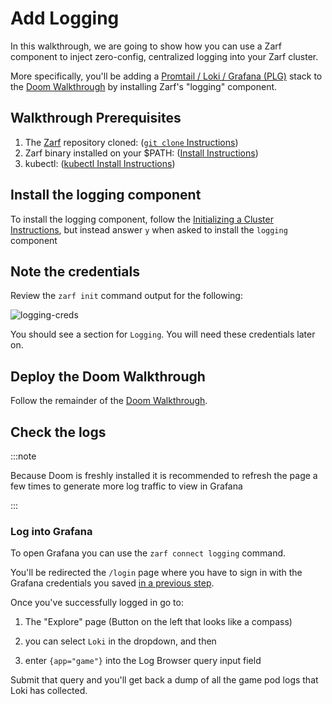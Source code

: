 # Add Logging

In this walkthrough, we are going to show how you can use a Zarf component to inject zero-config, centralized logging into your Zarf cluster.

More specifically, you'll be adding a [Promtail / Loki / Grafana (PLG)](https://github.com/grafana/loki) stack to the [Doom Walkthrough](./2-deploying-doom.md) by installing Zarf's "logging" component.


## Walkthrough Prerequisites
1. The [Zarf](https://github.com/defenseunicorns/zarf) repository cloned: ([`git clone` Instructions](https://docs.github.com/en/repositories/creating-and-managing-repositories/cloning-a-repository))
1. Zarf binary installed on your $PATH: ([Install Instructions](../3-getting-started.md#installing-zarf))
1. kubectl: ([kubectl Install Instructions](https://kubernetes.io/docs/tasks/tools/#kubectl))


## Install the logging component

To install the logging component, follow the [Initializing a Cluster Instructions](./1-initializing-a-k8s-cluster.md), but instead answer `y` when asked to install the `logging` component


## Note the credentials

Review the `zarf init` command output for the following:

![logging-creds](./img/logging-creds.png)

You should see a section for `Logging`.  You will need these credentials later on.


## Deploy the Doom Walkthrough

Follow the remainder of the [Doom Walkthrough](./2-deploying-doom.md).


## Check the logs

:::note

Because Doom is freshly installed it is recommended to refresh the page a few times to generate more log traffic to view in Grafana

:::


### Log into Grafana

To open Grafana you can use the `zarf connect logging` command.

You'll be redirected the `/login` page where you have to sign in with the Grafana credentials you saved [in a previous step](#note-the-credentials).

Once you've successfully logged in go to:

1. The "Explore" page (Button on the left that looks like a compass)

1. you can select `Loki` in the dropdown, and then

1. enter `{app="game"}` into the Log Browser query input field

Submit that query and you'll get back a dump of all the game pod logs that Loki has collected.
